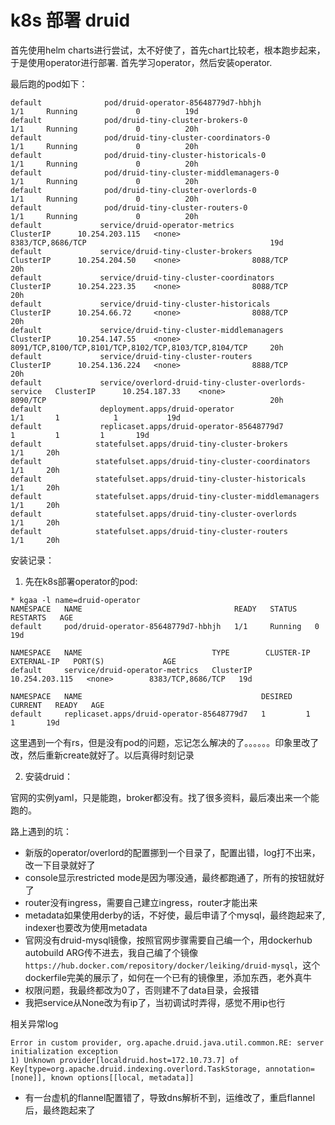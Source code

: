 # k8s 部署 druid

首先使用helm charts进行尝试，太不好使了，首先chart比较老，根本跑步起来，于是使用operator进行部署. 首先学习operator，然后安装operator.

最后跑的pod如下：

```
default              pod/druid-operator-85648779d7-hbhjh                          1/1     Running             0          19d
default              pod/druid-tiny-cluster-brokers-0                             1/1     Running             0          20h
default              pod/druid-tiny-cluster-coordinators-0                        1/1     Running             0          20h
default              pod/druid-tiny-cluster-historicals-0                         1/1     Running             0          20h
default              pod/druid-tiny-cluster-middlemanagers-0                      1/1     Running             0          20h
default              pod/druid-tiny-cluster-overlords-0                           1/1     Running             0          20h
default              pod/druid-tiny-cluster-routers-0                             1/1     Running             0          20h
default             service/druid-operator-metrics                          ClusterIP      10.254.203.115   <none>                8383/TCP,8686/TCP                                         19d
default             service/druid-tiny-cluster-brokers                      ClusterIP      10.254.204.50    <none>                8088/TCP                                                  20h
default             service/druid-tiny-cluster-coordinators                 ClusterIP      10.254.223.35    <none>                8088/TCP                                                  20h
default             service/druid-tiny-cluster-historicals                  ClusterIP      10.254.66.72     <none>                8088/TCP                                                  20h
default             service/druid-tiny-cluster-middlemanagers               ClusterIP      10.254.147.55    <none>                8091/TCP,8100/TCP,8101/TCP,8102/TCP,8103/TCP,8104/TCP     20h
default             service/druid-tiny-cluster-routers                      ClusterIP      10.254.136.224   <none>                8888/TCP                                                  20h
default             service/overlord-druid-tiny-cluster-overlords-service   ClusterIP      10.254.187.33    <none>                8090/TCP                                                  20h
default             deployment.apps/druid-operator                          1/1       1            1           19d
default             replicaset.apps/druid-operator-85648779d7                          1         1         1       19d
default            statefulset.apps/druid-tiny-cluster-brokers          1/1     20h
default            statefulset.apps/druid-tiny-cluster-coordinators     1/1     20h
default            statefulset.apps/druid-tiny-cluster-historicals      1/1     20h
default            statefulset.apps/druid-tiny-cluster-middlemanagers   1/1     20h
default            statefulset.apps/druid-tiny-cluster-overlords        1/1     20h
default            statefulset.apps/druid-tiny-cluster-routers          1/1     20h
```

安装记录：

1. 先在k8s部署operator的pod: 



```
* kgaa -l name=druid-operator
NAMESPACE   NAME                                  READY   STATUS    RESTARTS   AGE
default     pod/druid-operator-85648779d7-hbhjh   1/1     Running   0          19d

NAMESPACE   NAME                             TYPE        CLUSTER-IP       EXTERNAL-IP   PORT(S)             AGE
default     service/druid-operator-metrics   ClusterIP   10.254.203.115   <none>        8383/TCP,8686/TCP   19d

NAMESPACE   NAME                                        DESIRED   CURRENT   READY   AGE
default     replicaset.apps/druid-operator-85648779d7   1         1         1       19d
```

这里遇到一个有rs，但是没有pod的问题，忘记怎么解决的了。。。。。。印象里改了改，然后重新create就好了。以后真得时刻记录

2. 安装druid：

官网的实例yaml，只是能跑，broker都没有。找了很多资料，最后凑出来一个能跑的。

路上遇到的坑：

* 新版的operator/overlord的配置挪到一个目录了，配置出错，log打不出来，改一下目录就好了
* console显示restricted mode是因为哪没通，最终都跑通了，所有的按钮就好了
* router没有ingress，需要自己建立ingress，router才能出来
* metadata如果使用derby的话，不好使，最后申请了个mysql，最终跑起来了, indexer也要改为使用metadata
* 官网没有druid-mysql镜像，按照官网步骤需要自己编一个，用dockerhub autobuild ARG传不进去，我自己编了个镜像`https://hub.docker.com/repository/docker/leiking/druid-mysql`，这个dockerfile完美的展示了，如何在一个已有的镜像里，添加东西，老外真牛
* 权限问题，我最终都改为0了，否则建不了data目录，会报错
* 我把service从None改为有ip了，当初调试时弄得，感觉不用ip也行


相关异常log
```
Error in custom provider, org.apache.druid.java.util.common.RE: server initialization exception
1) Unknown provider[localdruid.host=172.10.73.7] of Key[type=org.apache.druid.indexing.overlord.TaskStorage, annotation=[none]], known options[[local, metadata]]
```


* 有一台虚机的flannel配置错了，导致dns解析不到，运维改了，重启flannel后，最终跑起来了






